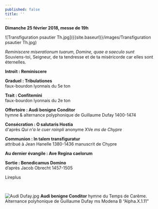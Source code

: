 ```yaml
---
published: false
title: ''
---
```

**Dimanche 25 février 2018, messe de 19h**  

![Transfiguration psautier Th.jpg]({{site.baseurl}}/images/Transfiguration psautier Th.jpg)


*Reminiscere miserationum tuarum, Domine, quae a saeculo sunt*  
Souviens-toi, Seigneur, de ta tendresse et de ta miséricorde car elles sont éternelles.

**Introït : Reminiscere**

**Graduel : Tribulationes**  
faux-bourdon lyonnais du 5e ton

**Trait : Confitemini**  
faux-bourdon lyonnais du 2e ton

**Offertoire : Audi benigne Conditor**  
hymne & alternance polyphonique de Guillaume Dufay 1400-1474

**Consécration : O salutaris Hostia**  
d'après *Qui n'a le cuer rainpli* anonyme XVe *ms de Chypre*

**Communion : In talem transfiguratur**  
attribué à Jean Hanelle 1380-1436 manuscrit de Chypre

**Au dernier évangile : Ave Regina caelorum**

**Sortie : Benedicamus Domino**  
d’après Jacob Obrecht 1457-1505

Lireplus

&nbsp;

![Audi Dufay.jpg]({{site.baseurl}}/images/Audi%20Dufay.jpg)
**Audi benigne Conditor** hymne du Temps de Carême.
Alternance polyhonique de Guillaume Dufay ms Modena B “Alpha.X.1.11”
